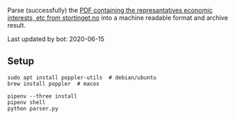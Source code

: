Parse (successfully) the [PDF containing the represantatives economic interests, etc from stortinget.no](https://www.stortinget.no/no/Stortinget-og-demokratiet/Representantene/Okonomiske-interesser/) into a machine readable format and archive result.

Last updated by bot: 2020-06-15

## Setup
    sudo apt install poppler-utils  # debian/ubuntu
    brew install poppler  # macos

    pipenv --three install
    pipenv shell
    python parser.py
